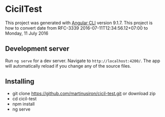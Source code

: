 # CicilTest

This project was generated with [Angular CLI](https://github.com/angular/angular-cli) version 9.1.7.
This project is how to convert date from RFC-3339
2016-07-11T12:34:56.12+07:00 to Monday, 11 July 2016

## Development server

Run `ng serve` for a dev server. Navigate to `http://localhost:4200/`. The app will automatically reload if you change any of the source files.

## Installing
* git clone https://github.com/martinusiron/cicil-test.git or download zip
* cd cicil-test
* npm install
* ng serve
